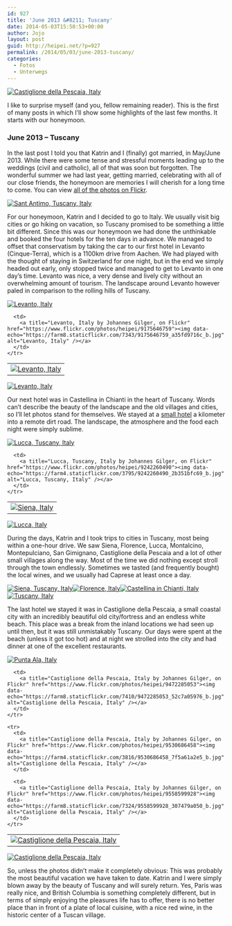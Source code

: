 ```yaml
---
id: 927
title: 'June 2013 &#8211; Tuscany'
date: 2014-05-03T15:50:53+00:00
author: Jojo
layout: post
guid: http://heipei.net/?p=927
permalink: /2014/05/03/june-2013-tuscany/
categories:
  - Fotos
  - Unterwegs
---
```

<div class="aligncenter">
  <a title="Castiglione della Pescaia, Italy by Johannes Gilger, on Flickr" href="https://www.flickr.com/photos/heipei/9558599598"><img data-echo="https://farm6.staticflickr.com/5454/9558599598_278fdbb00d_b.jpg" alt="Castiglione della Pescaia, Italy" /></a>
</div>

I like to surprise myself (and you, fellow remaining reader). This is the first of many posts in which I&#8217;ll show some highlights of the last few months. It starts with our honeymoon.

### June 2013 &#8211; Tuscany

In the last post I told you that Katrin and I (finally) got married, in May/June 2013. While there were some tense and stressful moments leading up to the weddings (civil and catholic), all of that was soon but forgotten. The wonderful summer we had last year, getting married, celebrating with all of our close friends, the honeymoon are memories I will cherish for a long time to come. You can view [all of the photos on Flickr](https://secure.flickr.com/photos/heipei/sets/72157634414189808).

<div class="aligncenter">
  <a title="Sant Antimo, Tuscany, Italy by Johannes Gilger, on Flickr" href="https://www.flickr.com/photos/heipei/9403736812"><img data-echo="https://farm8.staticflickr.com/7341/9403736812_97ac7a2fc5_b.jpg" alt="Sant Antimo, Tuscany, Italy" /></a>
</div>

For our honeymoon, Katrin and I decided to go to Italy. We usually visit big cities or go hiking on vacation, so Tuscany promised to be something a little bit different. Since this was our honeymoon we had done the unthinkable and booked the four hotels for the ten days in advance. We managed to offset that conservatism by taking the car to our first hotel in Levanto (Cinque-Terra), which is a 1100km drive from Aachen. We had played with the thought of staying in Switzerland for one night, but in the end we simply headed out early, only stopped twice and managed to get to Levanto in one day&#8217;s time. Levanto was nice, a very dense and lively city without an overwhelming amount of tourism. The landscape around Levanto however paled in comparison to the rolling hills of Tuscany.

<div class="aligncenter">
  <div>
    <a title="Levanto, Italy by Johannes Gilger, on Flickr" href="https://www.flickr.com/photos/heipei/9239479481"><img data-echo="https://farm4.staticflickr.com/3756/9239479481_3a8ceded58_b.jpg" alt="Levanto, Italy" /></a>
  </div>
  
  <table>
    <tr>
      <td>
        <a title="Levanto, Italy by Johannes Gilger, on Flickr" href="https://www.flickr.com/photos/heipei/9175646337"><img data-echo="https://farm4.staticflickr.com/3830/9175646337_d279c4a608_b.jpg" alt="Levanto, Italy" /></a>
      </td>
      
      <td>
        <a title="Levanto, Italy by Johannes Gilger, on Flickr" href="https://www.flickr.com/photos/heipei/9175646759"><img data-echo="https://farm8.staticflickr.com/7343/9175646759_a35fd9716c_b.jpg" alt="Levanto, Italy" /></a>
      </td>
    </tr>
  </table>
  
  <div>
    <a title="Levanto, Italy by Johannes Gilger, on Flickr" href="https://www.flickr.com/photos/heipei/9203824612"><img data-echo="https://farm4.staticflickr.com/3667/9203824612_9173518697_b.jpg" alt="Levanto, Italy" /></a>
  </div>
</div>

Our next hotel was in Castellina in Chianti in the heart of Tuscany. Words can&#8217;t describe the beauty of the landscape and the old villages and cities, so I&#8217;ll let photos stand for themselves. We stayed at a [small hotel](http://www.capovento.it/) a kilometer into a remote dirt road. The landscape, the atmosphere and the food each night were simply sublime.

<div class="aligncenter">
  <div>
    <a title="Lucca, Tuscany, Italy by Johannes Gilger, on Flickr" href="https://www.flickr.com/photos/heipei/9242259992"><img data-echo="https://farm4.staticflickr.com/3692/9242259992_ebc2c87262_b.jpg" alt="Lucca, Tuscany, Italy" /></a>
  </div>
  
  <table>
    <tr>
      <td>
        <a title="Siena, Italy by Johannes Gilger, on Flickr" href="https://www.flickr.com/photos/heipei/9254637213"><img data-echo="https://farm3.staticflickr.com/2814/9254637213_88e0982262_b.jpg" alt="Siena, Italy" /></a>
      </td>
      
      <td>
        <a title="Lucca, Tuscany, Italy by Johannes Gilger, on Flickr" href="https://www.flickr.com/photos/heipei/9242260490"><img data-echo="https://farm4.staticflickr.com/3795/9242260490_2b351bfc69_b.jpg" alt="Lucca, Tuscany, Italy" /></a>
      </td>
    </tr>
  </table>
  
  <div>
    <a title="Lucca, Italy by Johannes Gilger, on Flickr" href="https://www.flickr.com/photos/heipei/9257419172"><img data-echo="https://farm4.staticflickr.com/3708/9257419172_2627b2d165_b.jpg" alt="Lucca, Italy" /></a>
  </div>
</div>

During the days, Katrin and I took trips to cities in Tuscany, most being within a one-hour drive. We saw Siena, Florence, Lucca, Montalcino, Montepulciano, San Gimignano, Castiglione della Pescaia and a lot of other small villages along the way. Most of the time we did nothing except stroll through the town endlessly. Sometimes we tasted (and frequently bought) the local wines, and we usually had Caprese at least once a day.

<div class="aligncenter">
  <a title="Siena, Tuscany, Italy by Johannes Gilger, on Flickr" href="https://www.flickr.com/photos/heipei/9264899160"><img data-echo="https://farm4.staticflickr.com/3744/9264899160_9ae1c318a8_b.jpg" alt="Siena, Tuscany, Italy" /></a><a title="Florence, Italy by Johannes Gilger, on Flickr" href="https://www.flickr.com/photos/heipei/9338645050"><img data-echo="https://farm8.staticflickr.com/7445/9338645050_7d34557781_b.jpg" alt="Florence, Italy" /></a><a title="Castellina in Chianti, Italy by Johannes Gilger, on Flickr" href="https://www.flickr.com/photos/heipei/9283621174"><img data-echo="https://farm6.staticflickr.com/5332/9283621174_fa391e78b2_b.jpg" alt="Castellina in Chianti, Italy" /></a><a title="Tuscany, Italy by Johannes Gilger, on Flickr" href="https://www.flickr.com/photos/heipei/9374203245"><img data-echo="https://farm8.staticflickr.com/7376/9374203245_6c11b47f98_b.jpg" alt="Tuscany, Italy" /></a>
</div>

The last hotel we stayed it was in Castiglione della Pescaia, a small coastal city with an incredibly beautiful old city/fortress and an endless white beach. This place was a break from the inland locations we had seen up until then, but it was still unmistakably Tuscany. Our days were spent at the beach (unless it got too hot) and at night we strolled into the city and had dinner at one of the excellent restaurants.

<div class="aligncenter">
  <div>
    <a title="Punta Ala, Italy by Johannes Gilger, on Flickr" href="https://www.flickr.com/photos/heipei/9621514133"><img data-echo="https://farm4.staticflickr.com/3680/9621514133_745db6137f_b.jpg" alt="Punta Ala, Italy" /></a>
  </div>
  
  <table>
    <tr>
      <td>
        <a title="Castiglione della Pescaia, Italy by Johannes Gilger, on Flickr" href="https://www.flickr.com/photos/heipei/9621513977"><img data-echo="https://farm8.staticflickr.com/7347/9621513977_c9e5ca961e_b.jpg" alt="Castiglione della Pescaia, Italy" /></a>
      </td>
      
      <td>
        <a title="Castiglione della Pescaia, Italy by Johannes Gilger, on Flickr" href="https://www.flickr.com/photos/heipei/9472285053"><img data-echo="https://farm8.staticflickr.com/7410/9472285053_52c7a05976_b.jpg" alt="Castiglione della Pescaia, Italy" /></a>
      </td>
    </tr>
    
    <tr>
      <td>
        <a title="Castiglione della Pescaia, Italy by Johannes Gilger, on Flickr" href="https://www.flickr.com/photos/heipei/9530686458"><img data-echo="https://farm4.staticflickr.com/3816/9530686458_7f5a61a2e5_b.jpg" alt="Castiglione della Pescaia, Italy" /></a>
      </td>
      
      <td>
        <a title="Castiglione della Pescaia, Italy by Johannes Gilger, on Flickr" href="https://www.flickr.com/photos/heipei/9558599928"><img data-echo="https://farm8.staticflickr.com/7324/9558599928_307479a050_b.jpg" alt="Castiglione della Pescaia, Italy" /></a>
      </td>
    </tr>
  </table>
  
  <div>
    <a title="Castiglione della Pescaia, Italy by Johannes Gilger, on Flickr" href="https://www.flickr.com/photos/heipei/9472285043"><img data-echo="https://farm8.staticflickr.com/7291/9472285043_2c66d80e05_b.jpg" alt="Castiglione della Pescaia, Italy" /></a>
  </div>
</div>

So, unless the photos didn&#8217;t make it completely obvious: This was probably the most beautiful vacation we have taken to date. Katrin and I were simply blown away by the beauty of Tuscany and will surely return. Yes, Paris was really nice, and British Columbia is something completely different, but in terms of simply enjoying the pleasures life has to offer, there is no better place than in front of a plate of local cuisine, with a nice red wine, in the historic center of a Tuscan village.
